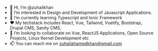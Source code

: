 - 👋 Hi, I’m @zuhailkhan
- 👀 I’m interested in Design and Development of Javascript Applications.
- 🌱 I’m currently learning Typescript and Ionic Framework
- ❤️ My techstack includes React, Vue, Tailwind, Vuetify, Bootstrap, Drupal CMS, Sanity CMS, 
- 💞️ I’m looking to collaborate on Vue, ReactJS Applications, Open Source Projects, Linux Kernel Development etc
- 📫 You can reach me on zuhailahamedkhan@gmail.com

<!---
zuhailkhan/zuhailkhan is a ✨ special ✨ repository because its `README.md` (this file) appears on your GitHub profile.
You can click the Preview link to take a look at your changes.
--->
